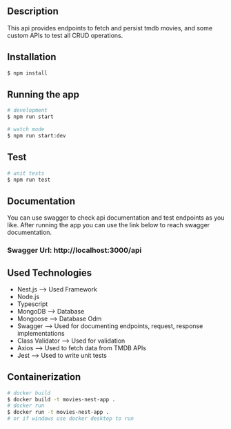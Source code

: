 ## Description
This api provides endpoints to fetch and persist tmdb movies, and some custom APIs to test all CRUD operations.

## Installation

```bash
$ npm install
```

## Running the app

```bash
# development
$ npm run start

# watch mode
$ npm run start:dev
```

## Test

```bash
# unit tests
$ npm run test
```
## Documentation
You can use swagger to check api documentation and test endpoints as you like. After running the app you can use the link below to reach swagger documentation.
### Swagger Url: http://localhost:3000/api

## Used Technologies
- Nest.js --> Used Framework
- Node.js 
- Typescript
- MongoDB --> Database
- Mongoose --> Database Odm
- Swagger --> Used for documenting endpoints, request, response implementations
- Class Validator --> Used for validation
- Axios --> Used to fetch data from TMDB APIs
- Jest --> Used to write unit tests

## Containerization
```bash
# docker build
$ docker build -t movies-nest-app .
# docker run
$ docker run -t movies-nest-app .
# or if windows use docker desktop to run
```

